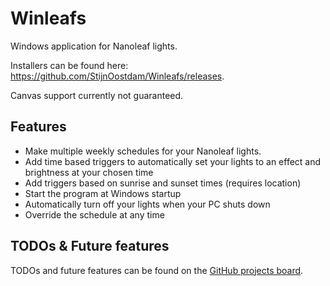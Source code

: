 # Winleafs

Windows application for Nanoleaf lights.

Installers can be found here: https://github.com/StijnOostdam/Winleafs/releases.

Canvas support currently not guaranteed.

## Features
- Make multiple weekly schedules for your Nanoleaf lights.
- Add time based triggers to automatically set your lights to an effect and brightness at your chosen time
- Add triggers based on sunrise and sunset times (requires location)
- Start the program at Windows startup
- Automatically turn off your lights when your PC shuts down
- Override the schedule at any time

## TODOs & Future features

TODOs and future features can be found on the [GitHub projects board](https://github.com/StijnOostdam/Winleafs/projects/1).
